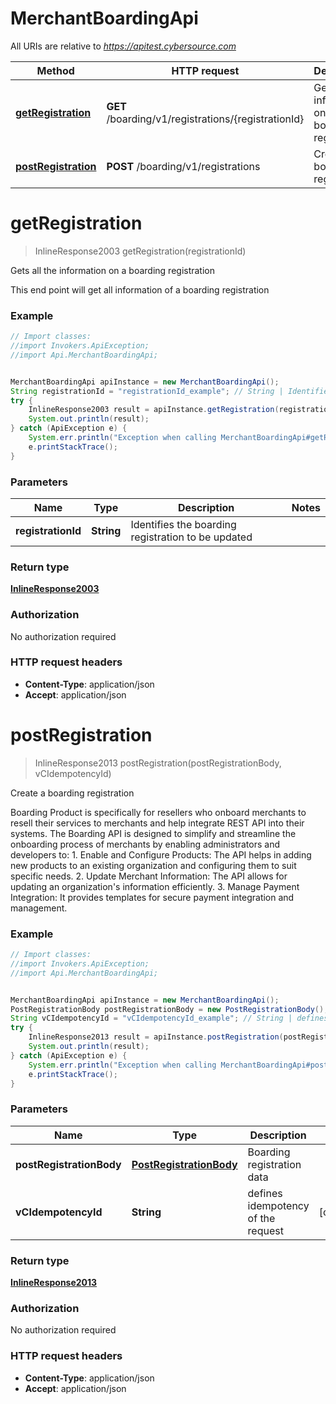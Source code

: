 # MerchantBoardingApi

All URIs are relative to *https://apitest.cybersource.com*

Method | HTTP request | Description
------------- | ------------- | -------------
[**getRegistration**](MerchantBoardingApi.md#getRegistration) | **GET** /boarding/v1/registrations/{registrationId} | Gets all the information on a boarding registration
[**postRegistration**](MerchantBoardingApi.md#postRegistration) | **POST** /boarding/v1/registrations | Create a boarding registration


<a name="getRegistration"></a>
# **getRegistration**
> InlineResponse2003 getRegistration(registrationId)

Gets all the information on a boarding registration

This end point will get all information of a boarding registration 

### Example
```java
// Import classes:
//import Invokers.ApiException;
//import Api.MerchantBoardingApi;


MerchantBoardingApi apiInstance = new MerchantBoardingApi();
String registrationId = "registrationId_example"; // String | Identifies the boarding registration to be updated
try {
    InlineResponse2003 result = apiInstance.getRegistration(registrationId);
    System.out.println(result);
} catch (ApiException e) {
    System.err.println("Exception when calling MerchantBoardingApi#getRegistration");
    e.printStackTrace();
}
```

### Parameters

Name | Type | Description  | Notes
------------- | ------------- | ------------- | -------------
 **registrationId** | **String**| Identifies the boarding registration to be updated |

### Return type

[**InlineResponse2003**](InlineResponse2003.md)

### Authorization

No authorization required

### HTTP request headers

 - **Content-Type**: application/json
 - **Accept**: application/json

<a name="postRegistration"></a>
# **postRegistration**
> InlineResponse2013 postRegistration(postRegistrationBody, vCIdempotencyId)

Create a boarding registration

Boarding Product is specifically for resellers who onboard merchants to resell their services to merchants and help integrate REST API into their systems.  The Boarding API is designed to simplify and streamline the onboarding process of merchants by enabling administrators and developers to: 1. Enable and Configure Products: The API helps in adding new products to an existing organization and configuring them to suit specific needs. 2. Update Merchant Information: The API allows for updating an organization&#39;s information efficiently. 3. Manage Payment Integration: It provides templates for secure payment integration and management. 

### Example
```java
// Import classes:
//import Invokers.ApiException;
//import Api.MerchantBoardingApi;


MerchantBoardingApi apiInstance = new MerchantBoardingApi();
PostRegistrationBody postRegistrationBody = new PostRegistrationBody(); // PostRegistrationBody | Boarding registration data
String vCIdempotencyId = "vCIdempotencyId_example"; // String | defines idempotency of the request
try {
    InlineResponse2013 result = apiInstance.postRegistration(postRegistrationBody, vCIdempotencyId);
    System.out.println(result);
} catch (ApiException e) {
    System.err.println("Exception when calling MerchantBoardingApi#postRegistration");
    e.printStackTrace();
}
```

### Parameters

Name | Type | Description  | Notes
------------- | ------------- | ------------- | -------------
 **postRegistrationBody** | [**PostRegistrationBody**](PostRegistrationBody.md)| Boarding registration data |
 **vCIdempotencyId** | **String**| defines idempotency of the request | [optional]

### Return type

[**InlineResponse2013**](InlineResponse2013.md)

### Authorization

No authorization required

### HTTP request headers

 - **Content-Type**: application/json
 - **Accept**: application/json

